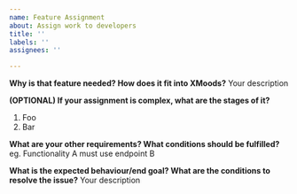 ```yaml
---
name: Feature Assignment
about: Assign work to developers
title: ''
labels: ''
assignees: ''

---
```


**Why is that feature needed? How does it fit into XMoods?**
Your description

**(OPTIONAL) If your assignment is complex, what are the stages of it?**
1. Foo
2. Bar

**What are your other requirements? What conditions should be fulfilled?**
eg. Functionality A must use endpoint B

**What is the expected behaviour/end goal? What are the conditions to resolve the issue?**
Your description
